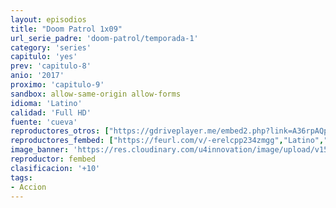 ```yaml
---
layout: episodios
title: "Doom Patrol 1x09"
url_serie_padre: 'doom-patrol/temporada-1'
category: 'series'
capitulo: 'yes'
prev: 'capitulo-8'
anio: '2017'
proximo: 'capitulo-9'
sandbox: allow-same-origin allow-forms
idioma: 'Latino'
calidad: 'Full HD'
fuente: 'cueva'
reproductores_otros: ["https://gdriveplayer.me/embed2.php?link=A36rpAQpq%252BaVSegxTLNrrAiZyN2ky0UBR6Xyg3fRW3aO555gR5idVR%252F8xVKaz68YpTIjih8DQtZVXeL28ANEzk7kO1H%252BqHQZsPzBR5sSLVk0boUvNeewg1pCIQWCJGRSFIfSsuxUvoY6%252F0mfLrpaidXVfcCxZz1WS1HyvDsjHwPQ%252B3LMqUWfLDAWXEJSvJaXQVW8GE%252BoQv00w0rA%252FtImKS","Latino","https://mstream.press/hxqwrv7vcley","Latino"]
reproductores_fembed: ["https://feurl.com/v/-erelcpp234zmgg","Latino","https://feurl.com/v/elqkrc--qp77-27","Latino"]
image_banner: 'https://res.cloudinary.com/u4innovation/image/upload/v1564118443/doom-patrol-banner-min_fds0b1.jpg'
reproductor: fembed
clasificacion: '+10'
tags:
- Accion
---
```













